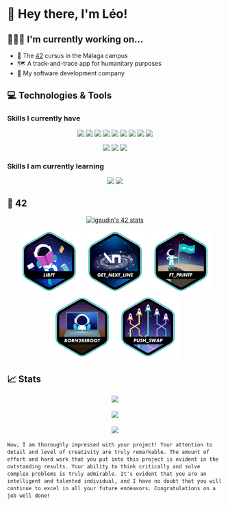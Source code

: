 # 👋 Hey there, I'm Léo!

## 👨🏻‍💻 I'm currently working on...
* 🚀 The [42](https://www.42.fr/) cursus in the Málaga campus
* 🗺️ A track-and-trace app for humanitary purposes
* 💼 My software development company

## 💻 Technologies & Tools

### Skills I currently have
<p align="center">
  <img src="https://img.shields.io/badge/Git-F05032?style=flat&logo=git&logoColor=white" />
  <img src="https://img.shields.io/badge/UNIX-000000?style=flat&logo=linux&logoColor=white" />
  <img src="https://img.shields.io/badge/Node.js-339933?style=flat&logo=node.js&logoColor=white" />
  <img src="https://img.shields.io/badge/MongoDB-47A248?style=flat&logo=mongodb&logoColor=white" />
  <img src="https://img.shields.io/badge/Express.js-000000?style=flat&logo=express&logoColor=white" />
  <img src="https://img.shields.io/badge/React-61DAFB?style=flat&logo=react&logoColor=black" />
  <img src="https://img.shields.io/badge/React%20Native-61DAFB?style=flat&logo=react&logoColor=black" />
  <img src="https://img.shields.io/badge/MySQL-4479A1?style=flat&logo=mysql&logoColor=white" />
  <img src="https://img.shields.io/badge/PHP-777BB4?style=flat&logo=php&logoColor=white" />
</p>
<p align="center">
  <img src="https://img.shields.io/badge/Adobe%20Illustrator-FF9A00?style=flat&logo=adobe%20illustrator&logoColor=white" />
  <img src="https://img.shields.io/badge/Adobe%20Photoshop-31A8FF?style=flat&logo=Adobe%20Photoshop&logoColor=black" />
  <img src="https://img.shields.io/badge/Adobe%20Premiere%20Pro-9999FF?style=flat&logo=Adobe%20Premiere%20Pro&logoColor=white" />
</p>

### Skills I am currently learning

<p align="center">
  <img src="https://img.shields.io/badge/TypeScript-3178C6?style=flat&logo=typescript&logoColor=white" />
  <img src="https://img.shields.io/badge/Mobile%20App%20Dev-0C84C5?style=flat&logo=android&logoColor=white" />
</p>

## 🚀 42
<p align="center">
  <a href="https://github.com/JaeSeoKim/badge42"><img src="https://badge42.vercel.app/api/v2/clgknzb5v000608laffhwm2zo/stats?cursusId=21&coalitionId=275" alt="lgaudin's 42 stats" /></a>
</p>
<p align="center">
  <a href="https://github.com/leogaudin/libft"><img src="https://github.com/mcombeau/mcombeau/blob/main/42_badges/libfte.png" /></a>
  <a href="https://github.com/leogaudin/get_next_line"><img src="https://github.com/mcombeau/mcombeau/blob/main/42_badges/get_next_linee.png" /></a>
  <a href="https://github.com/leogaudin/ft_printf"><img src="https://github.com/mcombeau/mcombeau/blob/main/42_badges/ft_printfe.png" /></a>
  <img src="https://github.com/mcombeau/mcombeau/blob/main/42_badges/born2beroote.png" />
  <a href="https://github.com/leogaudin/push_swap"><img src="https://github.com/mcombeau/mcombeau/blob/main/42_badges/push_swape.png" /></a>
</p>

## 📈 Stats
<p align="center">
 <img src="https://github-readme-stats-sigma-five.vercel.app/api/top-langs/?username=leogaudin&layout=compact&bg_color=00000000" />
  <br><br>
  <img src="https://github-readme-stats-sigma-five.vercel.app/api?username=leogaudin&show_icons=true&show_owner=true&include_all_commits=true&bg_color=00000000" />
  <br><br>
  <img src="https://github-readme-streak-stats.herokuapp.com/?user=leogaudin&theme=transparent&bg_color=00000000" />
</p>

`Wow, I am thoroughly impressed with your project! Your attention to detail and level of creativity are truly remarkable. The amount of effort and hard work that you put into this project is evident in the outstanding results. Your ability to think critically and solve complex problems is truly admirable. It's evident that you are an intelligent and talented individual, and I have no doubt that you will continue to excel in all your future endeavors. Congratulations on a job well done!`
